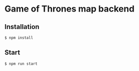 # Game of Thrones map backend 

## Installation

```
$ npm install
```

## Start

```
$ npm run start
```

